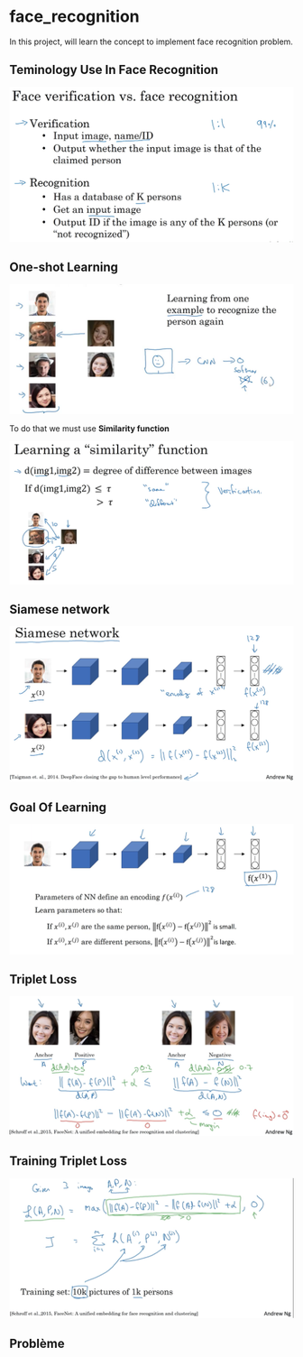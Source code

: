 # face_recognition
In this project, will learn the concept to implement face recognition problem.

## Teminology Use In Face Recognition

![image](images/1.png)

## One-shot Learning 

![image](images/2.png)

To do that we must use **Similarity function**

![image](images/3.png)

## Siamese network

![images](images/5.png)

## Goal Of Learning

![image](images/6.png)

## Triplet Loss 

![image](images/9.png)

## Training Triplet Loss

![image](images/10.png)

## Problème 